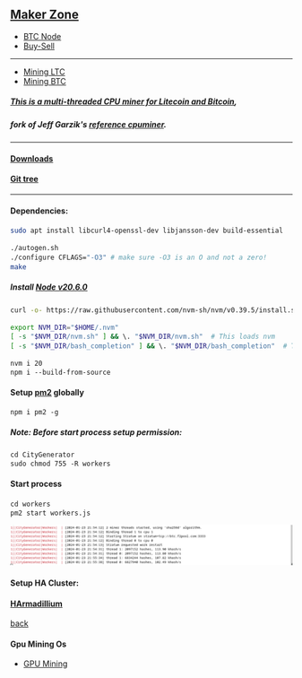 ## [Maker Zone](https://en.wikipedia.org/wiki/Maker_culture)

* [BTC Node](https://github.com/universalbit-dev/universalbit-dev/tree/main/blockchain/bitcoin)
* [Buy-Sell](https://github.com/universalbit-dev/gekko-m4/blob/master/README.md)
---
* [Mining LTC](https://f2pool.io/mining/guides/how-to-mine-litecoin/)
* [Mining BTC](https://f2pool.io/mining/guides/how-to-mine-bitcoin/)

##### [This is a multi-threaded CPU miner for Litecoin and Bitcoin](https://github.com/universalbit-dev/CityGenerator/tree/master/workers),   
##### fork of Jeff Garzik's [reference cpuminer]().
---
#### [Downloads](https://sourceforge.net/projects/cpuminer/files/)
#### [Git tree](https://github.com/pooler/cpuminer)
---


#### Dependencies:
```bash
sudo apt install libcurl4-openssl-dev libjansson-dev build-essential
```

```bash
./autogen.sh
./configure CFLAGS="-O3" # make sure -O3 is an O and not a zero!
make
```

##### Install [Node v20.6.0](https://nodejs.org/en/blog/release/v20.6.0)
```bash
curl -o- https://raw.githubusercontent.com/nvm-sh/nvm/v0.39.5/install.sh | bash
```

```bash
export NVM_DIR="$HOME/.nvm"
[ -s "$NVM_DIR/nvm.sh" ] && \. "$NVM_DIR/nvm.sh"  # This loads nvm
[ -s "$NVM_DIR/bash_completion" ] && \. "$NVM_DIR/bash_completion"  # This loads nvm bash_completion
```
```
nvm i 20
npm i --build-from-source
```

#### Setup [pm2](https://pm2.io/docs/runtime/guide/process-management/) globally

```
npm i pm2 -g
```

##### Note: Before start process setup permission:
```
cd CityGenerator
sudo chmod 755 -R workers
```

#### Start process
```
cd workers
pm2 start workers.js
```
![CityGenerator](https://github.com/universalbit-dev/CityGenerator/blob/master/workers/citygenerator-workers-btc.png "citygenerator")

#### Setup HA Cluster:
#### [HArmadillium](https://github.com/universalbit-dev/armadillium/blob/main/HArmadillium.md)
[back](./)

#### Gpu Mining Os
* [GPU Mining](https://simplemining.net/)


